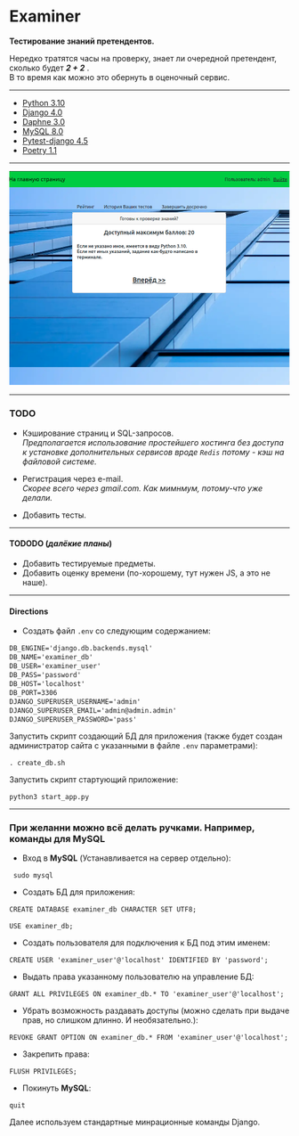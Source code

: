 # Examiner
**Тестирование знаний претендентов.**

Нередко тратятся часы на проверку, знает ли очередной претендент, сколько будет ***2 + 2*** .  
В то время как можно это обернуть в оценочный сервис.

***

- [Python 3.10](https://www.python.org/ "Язык разработки")
- [Django 4.0](https://www.djangoproject.com/ "Фреймворк для веб-приложений")
- [Daphne 3.0](https://pypi.org/project/daphne/ "ASGI-сервер для UNIX от Django")
- [MySQL 8.0](https://www.mysql.com/ "Свободная реляционная система управления базами данных")
- [Pytest-django 4.5](https://pypi.org/project/pytest-django/ "Теститрует приложения Django с помощью  pytest")
- [Poetry 1.1](https://python-poetry.org/docs/ " Управление зависимостями ")

***
![Иллюстрация к проекту](https://github.com/Xewus/Examiner/blob/main/examiner.png)
***

### TODO
- Кэширование страниц и SQL-запросов.  
*Предполагается использование простейшего хостинга без доступа к установке дополнительных сервисов вроде `Redis` потому - кэш на файловой системе.*

- Регистрация через e-mail.  
*Скорее всего через gmail.com. Как мимнмум, потому-что уже делали.*

- Добавить тесты.

***

#### TODODO (*далёкие планы*)
- Добавить тестируемые предметы.
- Добавить оценку времени (по-хорошему, тут нужен JS, а это не наше).

***

#### Directions
- Создать файл `.env` со следующим содержанием:
```
DB_ENGINE='django.db.backends.mysql'
DB_NAME='examiner_db'
DB_USER='examiner_user'
DB_PASS='password'
DB_HOST='localhost'
DB_PORT=3306
DJANGO_SUPERUSER_USERNAME='admin'
DJANGO_SUPERUSER_EMAIL='admin@admin.admin'
DJANGO_SUPERUSER_PASSWORD='pass'
```
Запустить скрипт создающий БД для приложения (также будет создан администратор сайта с указанными в файле `.env` параметрами):
```
. create_db.sh
```
Запустить скрипт стартующий приложение:
```
python3 start_app.py 
```

***
### При желанни можно всё делать ручками. Например, команды для MySQL

- Вход в **MySQL** (Устанавливается на сервер отдельно):
```
 sudo mysql
```
- Создать БД для приложения:
```
CREATE DATABASE examiner_db CHARACTER SET UTF8;
```
```
USE examiner_db;
```
- Создать пользователя для подключения к БД под этим именем:

```
CREATE USER 'examiner_user'@'localhost' IDENTIFIED BY 'password';
```
- Выдать права указанному пользователю на управление БД:
```
GRANT ALL PRIVILEGES ON examiner_db.* TO 'examiner_user'@'localhost';
```
- Убрать возможность раздавать доступы (можно сделать при выдаче прав, но слишком длинно. И необязательно.):

```
REVOKE GRANT OPTION ON examiner_db.* FROM 'examiner_user'@'localhost';
```
- Закрепить права:
```
FLUSH PRIVILEGES;
```
- Покинуть **MySQL**:
```
quit
```
Далее используем стандартные минрационные команды Django.

